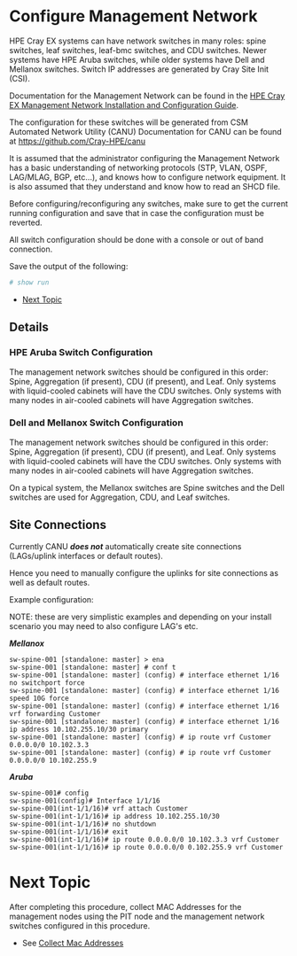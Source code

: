 # Configure Management Network

HPE Cray EX systems can have network switches in many roles: spine switches, leaf switches, leaf-bmc switches, and CDU switches.
Newer systems have HPE Aruba switches, while older systems have Dell and Mellanox switches. Switch IP addresses are generated by Cray Site Init (CSI).


Documentation for the Management Network can be found in the [HPE Cray EX Management Network Installation and Configuration Guide](../operations/network/index.md).


The configuration for these switches will be generated from CSM Automated Network Utility (CANU)
Documentation for CANU can be found at https://github.com/Cray-HPE/canu

It is assumed that the administrator configuring the Management Network has a basic understanding of networking protocols (STP, VLAN, OSPF, LAG/MLAG, BGP, etc...), and knows how to configure network equipment. It is also assumed that they understand and know how to read an SHCD file.

Before configuring/reconfiguring any switches, make sure to get the current running configuration and save that in case the configuration must be reverted.

All switch configuration should be done with a console or out of band connection.

Save the output of the following:

```bash
# show run
```

   * [Next Topic](#next-topic)


## Details

<a name="hpe_aruba_switch_configuration"></a>
### HPE Aruba Switch Configuration

The management network switches should be configured in this order: Spine, Aggregation (if present), CDU (if present), and Leaf.
Only systems with liquid-cooled cabinets will have the CDU switches. Only systems with many nodes in air-cooled cabinets
will have Aggregation switches.


<a name="dell_and_mellanox_switch_configuration"></a>
### Dell and Mellanox Switch Configuration

The management network switches should be configured in this order: Spine, Aggregation (if present), CDU (if present), and Leaf.
Only systems with liquid-cooled cabinets will have the CDU switches. Only systems with many nodes in air-cooled
cabinets will have Aggregation switches.

On a typical system, the Mellanox switches are Spine switches and the Dell switches are used for Aggregation, CDU, and Leaf switches.

## Site Connections

Currently CANU ***does not*** automatically create site connections (LAGs/uplink interfaces or default routes). 

Hence you need to manually configure the uplinks for site connections as well as default routes. 

Example configuration: 

NOTE: these are very simplistic examples and depending on your install scenario you may need to also configure LAG's etc. 

***Mellanox***

```
sw-spine-001 [standalone: master] > ena
sw-spine-001 [standalone: master] # conf t
sw-spine-001 [standalone: master] (config) # interface ethernet 1/16 no switchport force
sw-spine-001 [standalone: master] (config) # interface ethernet 1/16 speed 10G force
sw-spine-001 [standalone: master] (config) # interface ethernet 1/16 vrf forwarding Customer
sw-spine-001 [standalone: master] (config) # interface ethernet 1/16 ip address 10.102.255.10/30 primary
sw-spine-001 [standalone: master] (config) # ip route vrf Customer 0.0.0.0/0 10.102.3.3 
sw-spine-001 [standalone: master] (config) # ip route vrf Customer 0.0.0.0/0 10.102.255.9
```
***Aruba***

```
sw-spine-001# config
sw-spine-001(config)# Interface 1/1/16
sw-spine-001(int-1/1/16)# vrf attach Customer
sw-spine-001(int-1/1/16)# ip address 10.102.255.10/30
sw-spine-001(int-1/1/16)# no shutdown
sw-spine-001(int-1/1/16)# exit
sw-spine-001(int-1/1/16)# ip route 0.0.0.0/0 10.102.3.3 vrf Customer
sw-spine-001(int-1/1/16)# ip route 0.0.0.0/0 0.102.255.9 vrf Customer
```


<a name="next-topic"></a>
# Next Topic

   After completing this procedure, collect MAC Addresses for the management nodes using the PIT node and the management network switches configured in this procedure.

   * See [Collect Mac Addresses](index.md#collect_mac_addresses_for_ncns)
